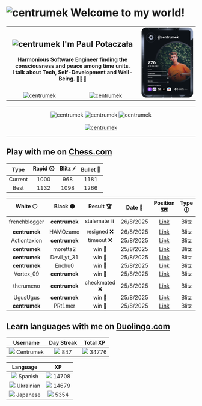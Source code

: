 <h1>
  <img
    src="https://emojis.slackmojis.com/emojis/images/1531849430/4246/blob-sunglasses.gif"
    width="30"
    alt="centrumek"
  />
  Welcome to my world!
</h1>

<table>
  <tbody>
    <tr>
      <td align="center" width="70%" colspan="2">
        <h2>
          <img
            src="https://raw.githubusercontent.com/MartinHeinz/MartinHeinz/master/wave.gif"
            width="30px"
            alt="centrumek"
          />
          I'm Paul Potaczała
        </h2>
        <h4>
          Harmonious Software Engineer finding the consciousness and peace among time units.
          <br/>
          I talk about Tech, Self-Development and Well-Being. 🌿🧘🚀
        </h4>
      </td>
      <td width="30%" rowspan="2">
        <a href="https://app.daily.dev/centrumek">
          <img
            src="./devcard.svg"
            alt="centrumek"
          />
        </a>
      </td>
    </tr>
    <tr align="center">
      <td>
        <img
          src="https://komarev.com/ghpvc/?username=centrumek&label=visitors&color=0e75b6&style=flat"
          alt="centrumek"
        >
      </td>
      <td>
        <a href="https://stackoverflow.com/users/14496012/centrumek">
          <img
            src="https://stackoverflow.com/users/flair/14496012.png?theme=dark"
            alt="centrumek"
          >
        </a>
      </td>
    </tr>
  </tbody>
</table>

---
<div align="center">
  <img 
    src="https://github-readme-stats.vercel.app/api?username=centrumek&show_icons=true&count_private=true&theme=dark&hide_border=true&hide=issues,contribs&bg_color=00000000"
    alt="centrumek"
  />
  <img
    src="https://github-readme-stats.vercel.app/api/top-langs/?username=centrumek&layout=compact&hide_border=true&theme=dark&bg_color=00000000&langs_count=6&exclude_repo=air-statistic-app"
    alt="centrumek"
  />
  <img 
    src="https://github-readme-streak-stats.herokuapp.com?user=centrumek&theme=dark&hide_border=true&background=FFFFFF00"
    alt="centrumek"
  />
  <br/>
  <br/>
  <a href="https://www.buymeacoffee.com/centrumek">
    <img
      src="https://cdn.buymeacoffee.com/buttons/v2/default-orange.png"
      height="50"
      width="210"
      alt="centrumek"
    />
  </a>
</div>

---

## Play with me on [Chess.com](https://www.chess.com/member/centrumek)

<div align="center">
<!--START_SECTION:chessStats-->
<!-- Automatically generated with https://github.com/Balastrong/chess-stats-action -->

| Type | Rapid ⏲️ | Blitz ⚡ | Bullet 🔫 |
|:---:|:---:|:---:|:---:|
| Current | 1000 | 968 | 1181 |
| Best | 1132 | 1098 | 1266 |

| White ⚪ | Black ⚫ | Result 🏆 | Date 📅 | Position 🗺️ | Type 🕕 |
|:---:|:---:|:---:|:---:|:---:|:---:|
| frenchblogger | **centrumek** | stalemate ⏸️ | 26/8/2025 | <a href="http://www.ee.unb.ca/cgi-bin/tervo/fen.pl?select=k7/P4B2/1PP5/2K5/2N5/8/8/8 b - - 0 59">Link</a> | Blitz |
| **centrumek** | HAMOzamo | resigned ❌ | 26/8/2025 | <a href="http://www.ee.unb.ca/cgi-bin/tervo/fen.pl?select=r5k1/5pp1/7p/p2b4/3P2P1/8/5P1P/2B3K1 w - - 1 28">Link</a> | Blitz |
| Actiontaxion | **centrumek** | timeout ❌ | 25/8/2025 | <a href="http://www.ee.unb.ca/cgi-bin/tervo/fen.pl?select=8/1p6/8/p1kR1N2/2P1P3/Pq6/8/5BK1 b - - 5 43">Link</a> | Blitz |
| **centrumek** | moretta2 | win 🥇 | 25/8/2025 | <a href="http://www.ee.unb.ca/cgi-bin/tervo/fen.pl?select=7k/7R/p4Npp/1p6/3P4/1P6/1KP2r1P/8 b - - 3 33">Link</a> | Blitz |
| **centrumek** | Devil_yt_31 | win 🥇 | 25/8/2025 | <a href="http://www.ee.unb.ca/cgi-bin/tervo/fen.pl?select=3NK3/2k3p1/7p/5P1P/p1p5/R3P3/8/8 b - - 0 43">Link</a> | Blitz |
| **centrumek** | Enchu0 | win 🥇 | 25/8/2025 | <a href="http://www.ee.unb.ca/cgi-bin/tervo/fen.pl?select=8/8/4k1R1/8/8/7P/P6K/8 b - - 2 51">Link</a> | Blitz |
| Vortex_09 | **centrumek** | win 🥇 | 25/8/2025 | <a href="http://www.ee.unb.ca/cgi-bin/tervo/fen.pl?select=2k3r1/ppp2p2/8/3PPR2/5B2/P1P5/1P3K2/r5q1 w - - 0 33">Link</a> | Blitz |
| therumeno | **centrumek** | checkmated ❌ | 25/8/2025 | <a href="http://www.ee.unb.ca/cgi-bin/tervo/fen.pl?select=r2qkb1r/pppn1Qpp/2np4/4p1P1/2B1P3/7P/PPPP1P2/RNB1K2R b KQkq - 0 8">Link</a> | Blitz |
| UgusUgus | **centrumek** | win 🥇 | 25/8/2025 | <a href="http://www.ee.unb.ca/cgi-bin/tervo/fen.pl?select=1r3k1r/6bp/p2p1p2/2pN3q/4P3/1P6/P1P2PPP/3R1RK1 w - - 0 27">Link</a> | Blitz |
| **centrumek** | PRt1mer | win 🥇 | 25/8/2025 | <a href="http://www.ee.unb.ca/cgi-bin/tervo/fen.pl?select=8/P6N/8/8/1P6/2k1p3/6PP/4K3 b - - 0 37">Link</a> | Blitz |

<!--END_SECTION:chessStats-->
</div>

## Learn languages with me on [Duolingo.com](https://www.duolingo.com/profile/Centrumek)

<div align="center">
<!--START_SECTION:duolingoStats-->
<!-- Automatically generated with https://github.com/centrumek/duolingo-readme-stats-->

| Username | Day Streak | Total XP |
|:---:|:---:|:---:|
| <img src="https://raw.githubusercontent.com/centrumek/duolingo-readme-stats/main/assets/duolingo.png" height="12"> Centrumek | <img src="https://raw.githubusercontent.com/centrumek/duolingo-readme-stats/main/assets/streakinactive.svg" height="12"> 847 | <img src="https://raw.githubusercontent.com/centrumek/duolingo-readme-stats/main/assets/xp.svg" height="12"> 34776 | <img src="https://raw.githubusercontent.com/centrumek/duolingo-readme-stats/main/assets/xp.svg" height="12"> 0 |

| Language | XP |
|:---:|:---:|
| <img src="https://raw.githubusercontent.com/centrumek/duolingo-readme-stats/main/assets/langs/spanish.svg" height="12"> Spanish | <img src="https://raw.githubusercontent.com/centrumek/duolingo-readme-stats/main/assets/xp.svg" height="12"> 14708 |
| <img src="https://raw.githubusercontent.com/centrumek/duolingo-readme-stats/main/assets/langs/ukrainian.svg" height="12"> Ukrainian | <img src="https://raw.githubusercontent.com/centrumek/duolingo-readme-stats/main/assets/xp.svg" height="12"> 14679 |
| <img src="https://raw.githubusercontent.com/centrumek/duolingo-readme-stats/main/assets/langs/japanese.svg" height="12"> Japanese | <img src="https://raw.githubusercontent.com/centrumek/duolingo-readme-stats/main/assets/xp.svg" height="12"> 5354 |

<!--END_SECTION:duolingoStats-->
</div>
<!--
**centrumek/centrumek** is a ✨ _special_ ✨ repository because its `README.md` (this file) appears on your GitHub profile.

Here are some ideas to get you started:

- 🔭 I’m currently working on ...
- 🌱 I’m currently learning ...
- 👯 I’m looking to collaborate on ...
- 🤔 I’m looking for help with ...
- 💬 Ask me about ...
- 📫 How to reach me: ...
- 😄 Pronouns: ...
- ⚡ Fun fact: ...
-->
